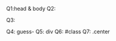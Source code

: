 Q1:head & body
Q2:<html>
<head></head>
<body>
<p><p>
</body>
</html>
Q3:<html>
<head></head>
<body>
<p class="button">
</body>
</html>
Q4: guess-
Q5: div
Q6: #class
Q7: .center
